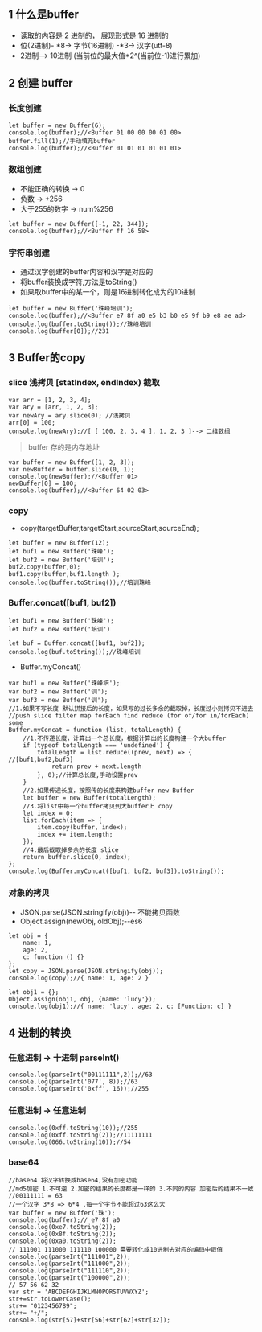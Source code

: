 ## 1 什么是buffer
- 读取的内容是 2 进制的， 展现形式是 16 进制的
- 位(2进制)- *8-> 字节(16进制) -*3-> 汉字(utf-8)
- 2进制--> 10进制 (当前位的最大值*2^(当前位-1)进行累加)


## 2 创建 buffer
### 长度创建
```
let buffer = new Buffer(6);
console.log(buffer);//<Buffer 01 00 00 00 01 00>
buffer.fill(1);//手动填充buffer
console.log(buffer);//<Buffer 01 01 01 01 01 01>

```

### 数组创建
- 不能正确的转换 -> 0
- 负数 -> +256
- 大于255的数字 -> num%256

```
let buffer = new Buffer([-1, 22, 344]);
console.log(buffer);//<Buffer ff 16 58>

```

### 字符串创建
- 通过汉字创建的buffer内容和汉字是对应的
- 将buffer装换成字符,方法是toString()
- 如果取buffer中的某一个，则是16进制转化成为的10进制
```
let buffer = new Buffer('珠峰培训');
console.log(buffer);//<Buffer e7 8f a0 e5 b3 b0 e5 9f b9 e8 ae ad>
console.log(buffer.toString());//珠峰培训
console.log(buffer[0]);//231
```

## 3 Buffer的copy

### slice 浅拷贝 [statIndex, endIndex) 截取
```
var arr = [1, 2, 3, 4];
var ary = [arr, 1, 2, 3];
var newAry = ary.slice(0); //浅拷贝
arr[0] = 100;
console.log(newAry);//[ [ 100, 2, 3, 4 ], 1, 2, 3 ]--> 二维数组
```

> buffer 存的是内存地址

```
var buffer = new Buffer([1, 2, 3]);
var newBuffer = buffer.slice(0, 1);
console.log(newBuffer);//<Buffer 01>
newBuffer[0] = 100;
console.log(buffer);//<Buffer 64 02 03>
```


### copy
- copy(targetBuffer,targetStart,sourceStart,sourceEnd);
```
let buffer = new Buffer(12);
let buf1 = new Buffer('珠峰');
let buf2 = new Buffer('培训');
buf2.copy(buffer,0);
buf1.copy(buffer,buf1.length );
console.log(buffer.toString());//培训珠峰
```

### Buffer.concat([buf1, buf2])

```
let buf1 = new Buffer('珠峰');
let buf2 = new Buffer('培训')

let buf = Buffer.concat([buf1, buf2]);
console.log(buf.toString());//珠峰培训
```

- Buffer.myConcat()
```
var buf1 = new Buffer('珠峰培');
var buf2 = new Buffer('训');
var buf3 = new Buffer('训');
//1.如果不写长度 默认拼接后的长度，如果写的过长多余的截取掉，长度过小则拷贝不进去
//push slice filter map forEach find reduce (for of/for in/forEach) some
Buffer.myConcat = function (list, totalLength) {
    //1.不传递长度，计算出一个总长度，根据计算出的长度构建一个大buffer
    if (typeof totalLength === 'undefined') {
        totalLength = list.reduce((prev, next) => {  //[buf1,buf2,buf3]
            return prev + next.length
        }, 0);//计算总长度,手动设置prev
    }
    //2.如果传递长度，按照传的长度来构建buffer new Buffer
    let buffer = new Buffer(totalLength);
    //3.将list中每一个buffer拷贝到大buffer上 copy
    let index = 0;
    list.forEach(item => {
        item.copy(buffer, index);
        index += item.length;
    });
    //4.最后截取掉多余的长度 slice
    return buffer.slice(0, index);
};
console.log(Buffer.myConcat([buf1, buf2, buf3]).toString());
```

### 对象的拷贝
- JSON.parse(JSON.stringify(obj))-- 不能拷贝函数
- Object.assign(newObj, oldObj);--es6
```
let obj = {
    name: 1,
    age: 2,
    c: function () {}
};
let copy = JSON.parse(JSON.stringify(obj));
console.log(copy);//{ name: 1, age: 2 }

let obj1 = {};
Object.assign(obj1, obj, {name: 'lucy'});
console.log(obj1);//{ name: 'lucy', age: 2, c: [Function: c] }
```

## 4 进制的转换

### 任意进制 -> 十进制  parseInt()
```
console.log(parseInt("00111111",2));//63
console.log(parseInt('077', 8));//63
console.log(parseInt('0xff', 16));//255
```

### 任意进制 -> 任意进制
```
console.log(0xff.toString(10));//255
console.log(0xff.toString(2));//11111111
console.log(066.toString(10));//54
```

### base64 
```
//base64 将汉字转换成base64,没有加密功能
//md5加密 1.不可逆 2.加密的结果的长度都是一样的 3.不同的内容 加密后的结果不一致
//00111111 = 63
//一个汉字 3*8 => 6*4 ,每一个字节不能超过63这么大
var buffer = new Buffer('珠');
console.log(buffer);// e7 8f a0
console.log(0xe7.toString(2));
console.log(0x8f.toString(2));
console.log(0xa0.toString(2));
// 111001 111000 111110 100000 需要转化成10进制去对应的编码中取值
console.log(parseInt("111001",2));
console.log(parseInt("111000",2));
console.log(parseInt("111110",2));
console.log(parseInt("100000",2));
// 57 56 62 32
var str = 'ABCDEFGHIJKLMNOPQRSTUVWXYZ';
str+=str.toLowerCase();
str+= "0123456789";
str+= "+/";
console.log(str[57]+str[56]+str[62]+str[32]);
```





